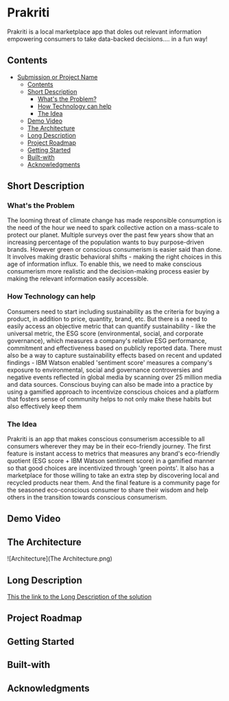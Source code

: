 # Prakriti
Prakriti is a local marketplace app that doles out relevant information
empowering consumers to take data-backed decisions.... in a fun way!

## Contents
* [Submission or Project Name](#Prakriti)
    * [Contents](#Contents)
    * [Short Description](#Short-description)
         * [What's the Problem?](#what's-the-problem)
         * [How Technology can help](#how-technology-can-help)
         * [The Idea](#the-idea)
    * [Demo Video](#Demo-video)
    * [The Architecture](#the-architecture)
    * [Long Description](#Long-description)
    * [Project Roadmap](#Project-Roadmap)
    * [Getting Started](#Getting-started)
    * [Built-with](#Built-with)
    * [Acknowledgments](#Acknowledgments)


## Short Description
### What's the Problem
The looming threat of climate change has made responsible consumption is the need of the hour we need to spark collective action on a mass-scale to protect our planet. Multiple surveys over the past few years show that an increasing percentage of the population wants to buy purpose-driven brands. However green or conscious consumerism is easier said than done. It involves making drastic behavioral shifts - making the right choices in this age of information influx. To enable this, we need to make conscious consumerism more realistic and the decision-making process easier by making the relevant information easily accessible.
### How Technology can help
Consumers need to start including sustainability as the criteria for buying a product, in addition
to price, quantity, brand, etc. But there is a need to easily access an objective metric that can quantify sustainability - like the universal metric, the ESG score (environmental, social, and corporate governance), which measures a company's relative ESG performance, commitment and effectiveness based on publicly reported data. There must also be a way to capture sustainability effects based on recent and updated findings - IBM Watson enabled 'sentiment score' measures a company's exposure to environmental, social and governance controversies
and negative events reflected in global media by scanning over 25 million media and data sources. Conscious buying can also be made into a practice by using a gamified  approach to incentivize conscious choices and a platform that fosters sense of community helps to not only make these habits but also effectively keep them
### The Idea
Prakriti is an app that makes conscious consumerism accessible to all consumers wherever they may be in their eco-friendly journey. The first feature is instant access to metrics that measures any brand's eco-friendly quotient (ESG score + IBM Watson sentiment score) in a gamified manner so that good choices are incentivized through 'green points'. It also has a marketplace for those willing to take an extra step by discovering local and recycled products near them. And the final feature is a community page for the seasoned eco-conscious consumer to share their wisdom and help others in the transition towards conscious consumerism.

## Demo Video


## The Architecture
![Architecture](The Architecture.png)

## Long Description
[This the link to the Long Description of the solution](Long_Description.md)

## Project Roadmap

## Getting Started

## Built-with

## Acknowledgments
